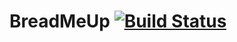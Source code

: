 # BreadMeUp [![Build Status](https://travis-ci.com/Buk1m/BreadMeUp.svg?token=uBkGfCxJ9Pyb7JbgMvEK&branch=master)](https://travis-ci.com/Buk1m/BreadMeUp)
